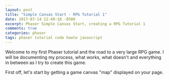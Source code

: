 ```yaml
---
layout: post
title: "Simple Canvas Start - RPG Tutorial 1"
date: 2017-07-14 22:49:18 -0500
excerpt: Phaser Simple Canvas Start, creating a RPG Tutorial 1
comments: true
categories: phaser
tags: phaser tutorial code howto javascript
---
```


Welcome to my first Phaser tutorial and the road to a very large RPG game. I will be documenting my process, what works, what doesn't and everything in between as I try to create this game.  

First off, let's start by getting a game canvas "map" displayed on your page.
